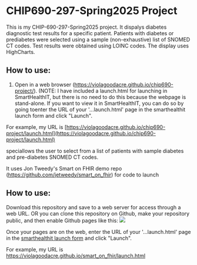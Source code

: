 # CHIP690-297-Spring2025 Project

This is my CHIP-690-297-Spring2025 project. It dispalys diabetes diagnostic test results for a specific patient. Patients with diabetes or prediabetes were selected using a sample (non-exhaustive) list of SNOMED CT codes. Test results were obtained using LOINC codes. The display uses HighCharts.

## How to use:
1. Open in a web browser (https://violagoodacre.github.io/chip690-project/). (NOTE: I have included a launch.html for launching in SmartHealthIT, but there is no need to do this because the webpage is stand-alone. If you want to view it in SmartHealthIT, you can do so by going toenter the URL of your '...launch.html' page in the smarthealthit launch form and click "Launch".

For example, my URL is [https://violagoodacre.github.io/chip690-project/launch.html](https://violagoodacre.github.io/chip690-project/launch.html)
   
speciallows the user to select from a list of patients with sample diabetes and pre-diabetes SNOMED CT codes.

It uses Jon Tweedy's Smart on FHIR demo repo (https://github.com/jetweedy/smart_on_fhir) for code to launch  

## How to use:

Download this repository and save to a web server for access through a web URL. OR you can clone this repository on Github, make your repository public, and then enable Github pages like this:
![](https://jetweedy.github.io/SmartOnFHIR/InkedGithubPages.jpg)


Once your pages are on the web, enter the URL of your '...launch.html' page in the [smarthealthit launch form](https://launch.smarthealthit.org/) and click "Launch".

For example, my URL is https://violagoodacre.github.io/smart_on_fhir/launch.html
